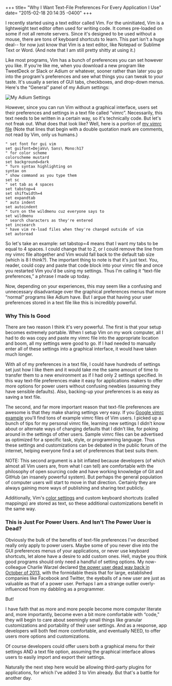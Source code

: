 +++
title= "Why I Want Text-File Preferences For Every Application I Use"
date= "2015-02-18 20:14:35 -0400"
+++

I recently started using a text editor called Vim. For the uninitiated, Vim is a lightweight text editor often used for writing code. It comes pre-loaded on some if not all remote servers. Since it's designed to be used without a mouse, there are tons of keyboard shortcuts to learn. This part isn't a huge deal-- for now just know that Vim is a text editor, like Notepad or Sublime Text or Word. (And note that I am still pretty shitty at using it.)

<!-- more -->

Like most programs, Vim has a bunch of preferences you can set however you like. If you're like me, when you download a new program like TweetDeck or Slack or Adium or whatever, sooner rather than later you go into the program's preferences and see what things you can tweak to your taste. It's usually a series of GUI tabs, checkboxes, and drop-down menus. Here's the “General” panel of my Adium settings:

![My Adium Settings](https://d262ilb51hltx0.cloudfront.net/max/800/1*H4tjCbmxS1ypa0I_wXBndA.png)

However, since you can run Vim without a graphical interface, users set their preferences and settings in a text file called “vimrc”. Necessarily, this text needs to be written in a certain way, so it's technically code. But let's not freak out. What does that look like? Well, here is a portion of [my vimrc file](https://github.com/sts10/terminal_and_vim_settings/blob/master/vimrc) (Note that lines that begin with a double quotation mark are comments, not read by Vim, only us humans.)

```
" set font for gui vim
set guifont=DejaVu\ Sans\ Mono:h17
" for color scheme
colorscheme mustard
set background=dark
" Turn syntax highlighting on 
syntax on
" show command as you type them
set sc
" set tab as 4 spaces
set tabstop=4
set shiftwidth=4
set expandtab
" auto indent
set autoindent
" turn on the wildmenu cuz everyone says to
set wildmenu
" search characters as they're entered
set incsearch
" have vim re-load files when they're changed outside of vim
set autoread
```

So let's take an example: set tabstop=4 means that I want my tabs to be equal to 4 spaces. I could change that to 2, or I could remove the line from my vimrc file altogether and Vim would fall back to the default tab size (which is 8 I think?). The important thing to note is that it's just text. You, reader, could copy and paste that code block into your vimrc file and once you restarted Vim you'd be using my settings. Thus I'm calling it “text-file preferences,” a phrase I made up today.

Now, depending on your experiences, this may seem like a confusing and unnecessary disadvantage over the graphical preferences menus that more “normal” programs like Adium have. But I argue that having your user preferences stored in a text file like this is incredibly powerful.

### Why This Is Good

There are two reason I think it's very powerful. The first is that your setup becomes extremely portable. When I setup Vim on my work computer, all I had to do was copy and paste my vimrc file into the appropriate location and boom, all my settings were good to go. If I had needed to manually enter all of these settings into a graphical interface, it would have taken much longer.

With all of my preferences in a text file, I could have hundreds of settings set just how I like them and it would take me the same amount of time to transfer them to a new environment as if I had only 2 settings specified. In this way text-file preferences make it easy for applications makers to offer more options for power users without confusing newbies (assuming they have sensible defaults). Also, backing-up your preferences is as easy as saving a text file.

The second, and far more important reason that text-file preferences are awesome is that they make sharing settings very easy. If you [Google vimrc example](https://www.google.com/webhp?sourceid=chrome-instant&ion=1&espv=2&ie=UTF-8#q=vimrc%20example) you'll find tons of example vimrc files of Vim users. I picked up a bunch of tips for my personal vimrc file, learning new settings I didn't know about or alternate ways of changing defaults that I didn't like, for poking around in the settings of other users. Sample vimrc files can be advertised as optimized for a specific task, style, or programming language. Thus these settings and customizations can be debated in the public forum of the internet, helping everyone find a set of preferences that best suits them.

NOTE: This second argument is a bit inflated because developers (of which almost all Vim users are, from what I can tell) are comfortable with the philosophy of open sourcing code and have working knowledge of Git and GitHub (an insanely powerful system). But perhaps the general population of computer users will start to move in that direction. Certainly they are always gaining more ways of publishing and sharing text publicly.

Additionally, Vim's [color settings](https://github.com/sts10/terminal_and_vim_settings/blob/master/mustard.vim) and custom keyboard shortcuts (called mappings) are stored as text, so these additional customizations benefit in the same way.

### This is Just For Power Users. And Isn't The Power User is Dead?

Obviously the bulk of the benefits of text-file preferences I've described really only apply to power users. Maybe some of you never dive into the GUI preferences menus of your applications, or never use keyboard shortcuts, let alone have a desire to add custom ones. Hell, maybe you think good programs should only need a handful of setting options. My now-colleague Charlie Warzel declared [the power user dead way back in October of 2013](http://www.buzzfeed.com/charliewarzel/the-end-of-the-power-user), with the formidable thesis that for large, established companies like Facebook and Twitter, the eyeballs of a new user are just as valuable as that of a power user. Perhaps I am a strange outlier overly-influenced from my dabbling as a programmer.

But!

I have faith that as more and more people become more computer literate and, more importantly, become even a bit more comfortable with “code,” they will begin to care about seemingly small things like granular customizations and portability of their user settings. And as a response, app developers will both feel more comfortable, and eventually NEED, to offer users more options and customizations.

Of course developers could offer users both a graphical menu for their settings AND a text file option, assuming the graphical interface allows users to easily import and export their settings.

Naturally the next step here would be allowing third-party plugins for applications, for which I've added 3 to Vim already. But that's a battle for another day.
